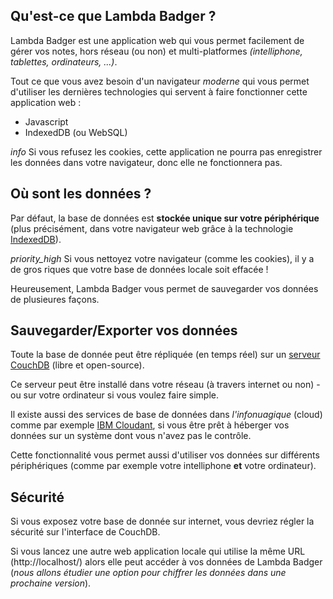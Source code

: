 ## Qu'est-ce que Lambda Badger ?

Lambda Badger est une application web qui vous permet facilement de gérer vos notes, hors réseau (ou non) et multi-platformes *(intelliphone, tablettes, ordinateurs, ...)*.

Tout ce que vous avez besoin d'un navigateur *moderne* qui vous permet d'utiliser les dernières technologies qui servent à faire fonctionner cette application web :
- Javascript
- IndexedDB (ou WebSQL)

<p class="v-alert v-alert--outline info--text">
    <i aria-hidden="true" class="v-icon material-icons theme--dark v-alert__icon">info</i>
    <span>Si vous refusez les cookies, cette application ne pourra pas enregistrer les données dans votre navigateur, donc elle ne fonctionnera pas.</span>
</p>

## Où sont les données ?

Par défaut, la base de données est **stockée unique sur votre périphérique**
(plus précisément, dans votre navigateur web grâce à la technologie [IndexedDB](https://fr.wikipedia.org/wiki/Indexed_Database_API)).

<p class="v-alert v-alert--outline warning--text">
    <i aria-hidden="true" class="v-icon material-icons theme--dark v-alert__icon">priority_high</i>
    <span>Si vous nettoyez votre navigateur (comme les cookies), il y a de gros riques que votre base de données locale soit effacée !</span>
</p>

Heureusement, Lambda Badger vous permet de sauvegarder vos données de plusieures façons.

## Sauvegarder/Exporter vos données

Toute la base de donnée peut être répliquée (en temps réel) sur un [serveur CouchDB](http://couchdb.apache.org/) (libre et open-source).

Ce serveur peut être installé dans votre réseau (à travers internet ou non) - ou sur votre ordinateur si vous voulez faire simple.

Il existe aussi des services de base de données dans *l'infonuagique* (cloud) comme par exemple [IBM Cloudant](https://www.ibm.com/cloud/cloudant), si vous être prêt à héberger vos données sur un système dont vous n'avez pas le contrôle.

Cette fonctionnalité vous permet aussi d'utiliser vos données sur différents périphériques (comme par exemple votre intelliphone **et** votre ordinateur).

## Sécurité

Si vous exposez votre base de donnée sur internet, vous devriez régler la sécurité sur l'interface de CouchDB.

Si vous lancez une autre web application locale qui utilise la même URL (http://localhost/) alors elle peut accéder à vos données de Lambda Badger (*nous allons étudier une option pour chiffrer les données dans une prochaine version*).
